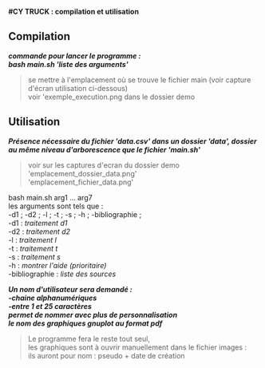 **#CY TRUCK : compilation et utilisation**  
  
## Compilation
  
***commande pour lancer le programme :  
bash main.sh 'liste des arguments'***    
>se mettre à l'emplacement où se
>trouve le fichier main (voir capture d'écran
>utilisation ci-dessous)  
>voir 'exemple_execution.png
>dans le dossier demo  


## Utilisation  
  
***Présence nécessaire du fichier 'data.csv'
   dans un dossier 'data', dossier au même
   niveau d'arborescence que le fichier 'main.sh'***
>voir sur les captures d'ecran du dossier demo  
>'emplacement_dossier_data.png'  
>'emplacement_fichier_data.png'  
  
bash main.sh arg1 ... arg7   
les arguments sont tels que :  
 -d1 ; -d2 ; -l ; -t ; -s ; -h ; -bibliographie ;  
 -d1 : _traitement d1_  
 -d2 : _traitement d2_  
  -l : _traitement l_  
 -t : _traitement t_  
 -s : _traitement s_  
 -h : _montrer l'aide (prioritaire)_  
 -bibliographie : _liste des sources_  
  
***Un nom d'utilisateur sera demandé :  
    -chaine alphanumériques  
    -entre 1 et 25 caractères  
    permet de nommer avec plus de personnalisation  
    le nom des graphiques gnuplot au format pdf***   
  
 >Le programme fera le reste tout seul,  
>les graphiques sont à ouvrir manuellement
>dans le fichier images :  
>ils auront pour nom : pseudo + date de création



